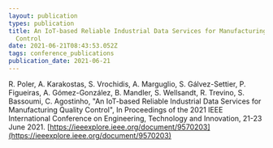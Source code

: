 ```yaml
---
layout: publication
types: publication
title: An IoT-based Reliable Industrial Data Services for Manufacturing Quality
  Control
date: 2021-06-21T08:43:53.052Z
tags: conference_publications
publication_date: 2021-06-21
---
```

<!--StartFragment-->

R. Poler, A. Karakostas, S. Vrochidis, A. Marguglio, S. Gálvez-Settier, P. Figueiras, A. Gómez-González, B. Mandler, S. Wellsandt, R. Trevino, S. Bassoumi, C. Agostinho, "An IoT-based Reliable Industrial Data Services for Manufacturing Quality Control", In Proceedings of the 2021 IEEE International Conference on Engineering, Technology and Innovation, 21-23 June 2021. [https://ieeexplore.ieee.org/document/9570203](https://ieeexplore.ieee.org/document/9570203)

<!--EndFragment-->